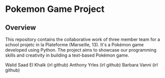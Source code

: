 # Pokemon Game Project

## Overview 

This repository contains the collaborative work of three member team for a school projetc in la Plateforme (Marseille, 13). 
It's a Pokémon game developed using Python. The project aims to showcase  our programming skills and creativity in building a text-based Pokémon game.  

Walid Saad El Khalk (irl github)
Anthony Yrles (irl github)
Barbara Vanni (irl github)





